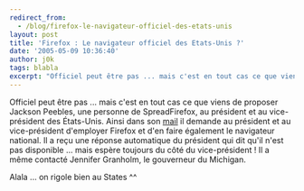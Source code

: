 ```yaml
---
redirect_from:
  - /blog/firefox-le-navigateur-officiel-des-etats-unis
layout: post
title: 'Firefox : Le navigateur officiel des Etats-Unis ?'
date: '2005-05-09 10:36:40'
author: j0k
tags: blabla
excerpt: "Officiel peut être pas ... mais c'est en tout cas ce que viens de proposer Jackson Peebles, une personne de SpreadFirefox, au président et au vice-président des États-Unis.     \nAinsi dans son [mail](http://www.spreadfirefox.com/?q=node/view/15016) il demande au président et au vice-président d'employer Firefox et d'en faire également le navigateur      …"
---
```


Officiel peut être pas ... mais c'est en tout cas ce que viens de proposer Jackson Peebles, une personne de SpreadFirefox, au président et au vice-président des États-Unis.
Ainsi dans son [mail](http://www.spreadfirefox.com/?q=node/view/15016) il demande au président et au vice-président d'employer Firefox et d'en faire également le navigateur national. Il a reçu une réponse automatique du président qui dit qu'il n'est pas disponible ... mais espère toujours du côté du vice-président !   Il a même contacté Jennifer Granholm, le gouverneur du Michigan.

Alala ... on rigole bien au States ^^
